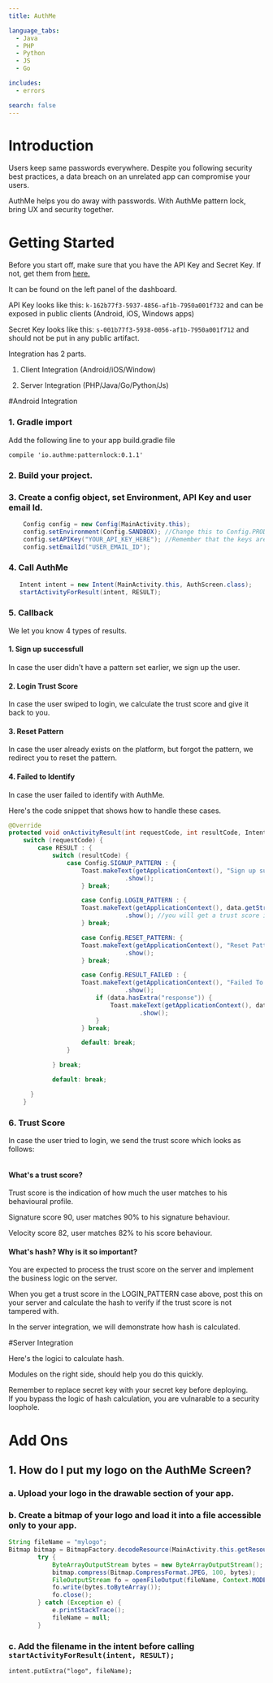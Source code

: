 ```yaml
---
title: AuthMe

language_tabs:
  - Java
  - PHP
  - Python
  - JS
  - Go

includes:
  - errors

search: false
---
```


# Introduction

Users keep same passwords everywhere. Despite you following security best practices, a data breach on an unrelated app can compromise your users.

AuthMe helps you do away with passwords. With AuthMe pattern lock, bring UX and security together.

# Getting Started

Before you start off, make sure that you have the API Key and Secret Key. If not, get them from [here.](https://account.authme.authme.host/generatekeys)

It can be found on the left panel of the dashboard.

API Key looks like this: `k-162b77f3-5937-4856-af1b-7950a001f732` and can be exposed in public clients (Android, iOS, Windows apps)

Secret Key looks like this: `s-001b77f3-5938-0056-af1b-7950a001f712` and should not be put in any public artifact.

Integration has 2 parts.

1. Client Integration (Android/iOS/Window)

2. Server Integration (PHP/Java/Go/Python/Js)

#Android Integration

### 1. Gradle import

Add the following line to your app build.gradle file

`compile 'io.authme:patternlock:0.1.1'`

### 2. Build your project.

### 3. Create a config object, set Environment, API Key and user email Id.

```Java
    Config config = new Config(MainActivity.this);
    config.setEnvironment(Config.SANDBOX); //Change this to Config.PRODUCTION when you are ready
    config.setAPIKey("YOUR_API_KEY_HERE"); //Remember that the keys are different for sandbox and production
    config.setEmailId("USER_EMAIL_ID");
```

### 4. Call AuthMe

```Java
   Intent intent = new Intent(MainActivity.this, AuthScreen.class);
   startActivityForResult(intent, RESULT);
```

### 5. Callback

We let you know 4 types of results.

#### 1. Sign up successfull

In case the user didn't have a pattern set earlier, we sign up the user.

#### 2. Login Trust Score

In case the user swiped to login, we calculate the trust score and give it back to you.

#### 3. Reset Pattern

In case the user already exists on the platform, but forgot the pattern, we redirect you to reset the pattern.

#### 4. Failed to Identify

In case the user failed to identify with AuthMe.

Here's the code snippet that shows how to handle these cases.

```Java
@Override
protected void onActivityResult(int requestCode, int resultCode, Intent data) {
    switch (requestCode) {
        case RESULT : {
            switch (resultCode) {
                case Config.SIGNUP_PATTERN : {
                    Toast.makeText(getApplicationContext(), "Sign up successfull", Toast.LENGTH_LONG)
                                .show();
                    } break;

                    case Config.LOGIN_PATTERN : {
                    Toast.makeText(getApplicationContext(), data.getStringExtra("response"), Toast.LENGTH_LONG)
                                .show(); //you will get a trust score in the response here.
                    } break;

                    case Config.RESET_PATTERN: {
                    Toast.makeText(getApplicationContext(), "Reset Pattern", Toast.LENGTH_LONG)
                                .show();
                    } break;

                    case Config.RESULT_FAILED : {
                    Toast.makeText(getApplicationContext(), "Failed To Identify", Toast.LENGTH_LONG)
                                .show();
                        if (data.hasExtra("response")) {
                            Toast.makeText(getApplicationContext(), data.getStringExtra("response"), Toast.LENGTH_LONG)
                                    .show();
                        }
                    } break;

                    default: break;
                }

            } break;

            default: break;

      }
    }
```

### 6. Trust Score

In case the user tried to login, we send the trust score which looks as follows:

```Json

```

#### What's a trust score?

Trust score is the indication of how much the user matches to his behavioural profile.

Signature score 90, user matches 90% to his signature behaviour.

Velocity score 82, user matches 82% to his score behaviour.

#### What's hash? Why is it so important?

You are expected to process the trust score on the server and implement the business logic on the server. 

When you get a trust score in the LOGIN_PATTERN case above, post this on your server and calculate the hash to verify if the trust score is not tampered with.

In the server integration, we will demonstrate how hash is calculated.

#Server Integration

Here's the logici to calculate hash. 

Modules on the right side, should help you do this quickly.

<aside class="notice">
Remember to replace secret key with your secret key before deploying.
</aside>

<aside class="warning">
If you bypass the logic of hash calculation, you are vulnarable to a security loophole.
</aside>

# Add Ons

## 1. How do I put my logo on the AuthMe Screen?

### a. Upload your logo in the drawable section of your app.

### b. Create a bitmap of your logo and load it into a file accessible only to your app.

```Java
String fileName = "mylogo";
Bitmap bitmap = BitmapFactory.decodeResource(MainActivity.this.getResources(), R.drawable.nestaway_bird_logo);
        try {
            ByteArrayOutputStream bytes = new ByteArrayOutputStream();
            bitmap.compress(Bitmap.CompressFormat.JPEG, 100, bytes);
            FileOutputStream fo = openFileOutput(fileName, Context.MODE_PRIVATE); // MODE_PRIAVE so that no one else can access this file
            fo.write(bytes.toByteArray());
            fo.close();
        } catch (Exception e) {
            e.printStackTrace();
            fileName = null;
        }
```

### c. Add the filename in the intent before calling `startActivityForResult(intent, RESULT);`

`intent.putExtra("logo", fileName);`